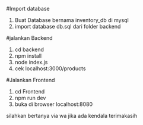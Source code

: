 #Import database
1. Buat Database bernama inventory_db di mysql
2. import database db.sql dari folder backend

#jalankan Backend 
1. cd backend
2. npm install
3. node index.js
4. cek localhost:3000/products

#Jalankan Frontend 
1. cd Frontend
2. npm run dev
3. buka di browser localhost:8080

silahkan bertanya via wa jika ada kendala 
terimakasih 
